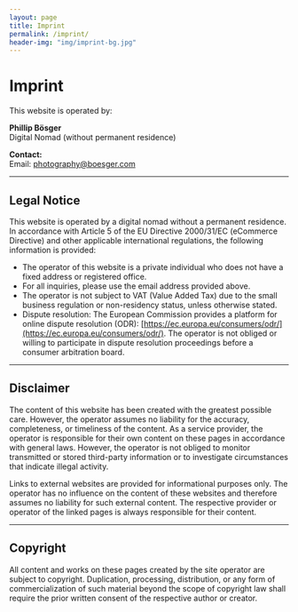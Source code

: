 ```yaml
---
layout: page
title: Imprint
permalink: /imprint/
header-img: "img/imprint-bg.jpg"
---
```


# Imprint

This website is operated by:

**Phillip Bösger**  
Digital Nomad (without permanent residence)

**Contact:**  
Email: [photography@boesger.com](mailto:photography@boesger.com)

---

## Legal Notice

This website is operated by a digital nomad without a permanent residence. In accordance with Article 5 of the EU Directive 2000/31/EC (eCommerce Directive) and other applicable international regulations, the following information is provided:

- The operator of this website is a private individual who does not have a fixed address or registered office.
- For all inquiries, please use the email address provided above.
- The operator is not subject to VAT (Value Added Tax) due to the small business regulation or non-residency status, unless otherwise stated.
- Dispute resolution: The European Commission provides a platform for online dispute resolution (ODR): [https://ec.europa.eu/consumers/odr/](https://ec.europa.eu/consumers/odr/). The operator is not obliged or willing to participate in dispute resolution proceedings before a consumer arbitration board.

---

## Disclaimer

The content of this website has been created with the greatest possible care. However, the operator assumes no liability for the accuracy, completeness, or timeliness of the content. As a service provider, the operator is responsible for their own content on these pages in accordance with general laws. However, the operator is not obliged to monitor transmitted or stored third-party information or to investigate circumstances that indicate illegal activity.

Links to external websites are provided for informational purposes only. The operator has no influence on the content of these websites and therefore assumes no liability for such external content. The respective provider or operator of the linked pages is always responsible for their content.

---

## Copyright

All content and works on these pages created by the site operator are subject to copyright. Duplication, processing, distribution, or any form of commercialization of such material beyond the scope of copyright law shall require the prior written consent of the respective author or creator.
